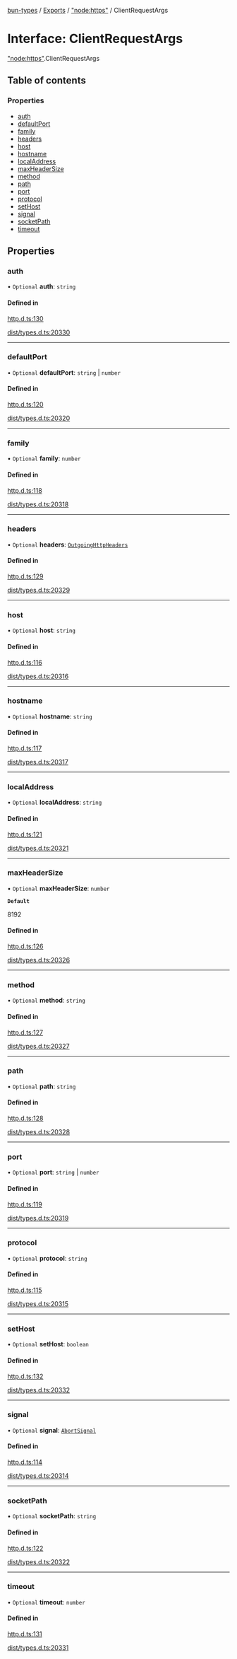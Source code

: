 [bun-types](../README.md) / [Exports](../modules.md) / ["node:https"](../modules/node_https_.md) / ClientRequestArgs

# Interface: ClientRequestArgs

["node:https"](../modules/node_https_.md).ClientRequestArgs

## Table of contents

### Properties

- [auth](node_https_.ClientRequestArgs.md#auth)
- [defaultPort](node_https_.ClientRequestArgs.md#defaultport)
- [family](node_https_.ClientRequestArgs.md#family)
- [headers](node_https_.ClientRequestArgs.md#headers)
- [host](node_https_.ClientRequestArgs.md#host)
- [hostname](node_https_.ClientRequestArgs.md#hostname)
- [localAddress](node_https_.ClientRequestArgs.md#localaddress)
- [maxHeaderSize](node_https_.ClientRequestArgs.md#maxheadersize)
- [method](node_https_.ClientRequestArgs.md#method)
- [path](node_https_.ClientRequestArgs.md#path)
- [port](node_https_.ClientRequestArgs.md#port)
- [protocol](node_https_.ClientRequestArgs.md#protocol)
- [setHost](node_https_.ClientRequestArgs.md#sethost)
- [signal](node_https_.ClientRequestArgs.md#signal)
- [socketPath](node_https_.ClientRequestArgs.md#socketpath)
- [timeout](node_https_.ClientRequestArgs.md#timeout)

## Properties

### auth

• `Optional` **auth**: `string`

#### Defined in

[http.d.ts:130](https://github.com/valgaze/bun-types/blob/5e53f27/http.d.ts#L130)

[dist/types.d.ts:20330](https://github.com/valgaze/bun-types/blob/5e53f27/dist/types.d.ts#L20330)

___

### defaultPort

• `Optional` **defaultPort**: `string` \| `number`

#### Defined in

[http.d.ts:120](https://github.com/valgaze/bun-types/blob/5e53f27/http.d.ts#L120)

[dist/types.d.ts:20320](https://github.com/valgaze/bun-types/blob/5e53f27/dist/types.d.ts#L20320)

___

### family

• `Optional` **family**: `number`

#### Defined in

[http.d.ts:118](https://github.com/valgaze/bun-types/blob/5e53f27/http.d.ts#L118)

[dist/types.d.ts:20318](https://github.com/valgaze/bun-types/blob/5e53f27/dist/types.d.ts#L20318)

___

### headers

• `Optional` **headers**: [`OutgoingHttpHeaders`](http_.OutgoingHttpHeaders.md)

#### Defined in

[http.d.ts:129](https://github.com/valgaze/bun-types/blob/5e53f27/http.d.ts#L129)

[dist/types.d.ts:20329](https://github.com/valgaze/bun-types/blob/5e53f27/dist/types.d.ts#L20329)

___

### host

• `Optional` **host**: `string`

#### Defined in

[http.d.ts:116](https://github.com/valgaze/bun-types/blob/5e53f27/http.d.ts#L116)

[dist/types.d.ts:20316](https://github.com/valgaze/bun-types/blob/5e53f27/dist/types.d.ts#L20316)

___

### hostname

• `Optional` **hostname**: `string`

#### Defined in

[http.d.ts:117](https://github.com/valgaze/bun-types/blob/5e53f27/http.d.ts#L117)

[dist/types.d.ts:20317](https://github.com/valgaze/bun-types/blob/5e53f27/dist/types.d.ts#L20317)

___

### localAddress

• `Optional` **localAddress**: `string`

#### Defined in

[http.d.ts:121](https://github.com/valgaze/bun-types/blob/5e53f27/http.d.ts#L121)

[dist/types.d.ts:20321](https://github.com/valgaze/bun-types/blob/5e53f27/dist/types.d.ts#L20321)

___

### maxHeaderSize

• `Optional` **maxHeaderSize**: `number`

**`Default`**

8192

#### Defined in

[http.d.ts:126](https://github.com/valgaze/bun-types/blob/5e53f27/http.d.ts#L126)

[dist/types.d.ts:20326](https://github.com/valgaze/bun-types/blob/5e53f27/dist/types.d.ts#L20326)

___

### method

• `Optional` **method**: `string`

#### Defined in

[http.d.ts:127](https://github.com/valgaze/bun-types/blob/5e53f27/http.d.ts#L127)

[dist/types.d.ts:20327](https://github.com/valgaze/bun-types/blob/5e53f27/dist/types.d.ts#L20327)

___

### path

• `Optional` **path**: `string`

#### Defined in

[http.d.ts:128](https://github.com/valgaze/bun-types/blob/5e53f27/http.d.ts#L128)

[dist/types.d.ts:20328](https://github.com/valgaze/bun-types/blob/5e53f27/dist/types.d.ts#L20328)

___

### port

• `Optional` **port**: `string` \| `number`

#### Defined in

[http.d.ts:119](https://github.com/valgaze/bun-types/blob/5e53f27/http.d.ts#L119)

[dist/types.d.ts:20319](https://github.com/valgaze/bun-types/blob/5e53f27/dist/types.d.ts#L20319)

___

### protocol

• `Optional` **protocol**: `string`

#### Defined in

[http.d.ts:115](https://github.com/valgaze/bun-types/blob/5e53f27/http.d.ts#L115)

[dist/types.d.ts:20315](https://github.com/valgaze/bun-types/blob/5e53f27/dist/types.d.ts#L20315)

___

### setHost

• `Optional` **setHost**: `boolean`

#### Defined in

[http.d.ts:132](https://github.com/valgaze/bun-types/blob/5e53f27/http.d.ts#L132)

[dist/types.d.ts:20332](https://github.com/valgaze/bun-types/blob/5e53f27/dist/types.d.ts#L20332)

___

### signal

• `Optional` **signal**: [`AbortSignal`](../modules.md#abortsignal)

#### Defined in

[http.d.ts:114](https://github.com/valgaze/bun-types/blob/5e53f27/http.d.ts#L114)

[dist/types.d.ts:20314](https://github.com/valgaze/bun-types/blob/5e53f27/dist/types.d.ts#L20314)

___

### socketPath

• `Optional` **socketPath**: `string`

#### Defined in

[http.d.ts:122](https://github.com/valgaze/bun-types/blob/5e53f27/http.d.ts#L122)

[dist/types.d.ts:20322](https://github.com/valgaze/bun-types/blob/5e53f27/dist/types.d.ts#L20322)

___

### timeout

• `Optional` **timeout**: `number`

#### Defined in

[http.d.ts:131](https://github.com/valgaze/bun-types/blob/5e53f27/http.d.ts#L131)

[dist/types.d.ts:20331](https://github.com/valgaze/bun-types/blob/5e53f27/dist/types.d.ts#L20331)
